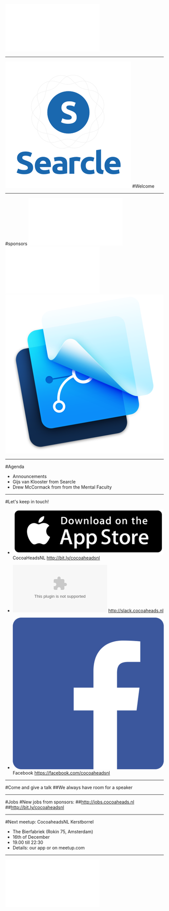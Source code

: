 ![fit](../Logos/CocoaHeadsNL.pdf)

---
![inline fit center](../Logos/SearcleLogo.png)
#Welcome

---

#sponsors
![inline fit left](../Logos/egeniq.pdf) ![inline fit right](../Logos/xebia.pdf)![inline fit right](../Logos/framerstudio.png)

---

#Agenda
- Announcements
- Gijs van Klooster from Searcle
- Drew McCormack from from the Mental Faculty

---

#Let's keep in touch!

- ![inline](../Logos/appstore.png) CocoaHeadsNL
http://bit.ly/cocoaheadsnl

- ![inline](../Logos/slack_cmyk.eps)
http://slack.cocoaheads.nl

- ![inline](../Logos/Facebook_logo.png) Facebook
https://facebook.com/cocoaheadsnl

---

#Come and give a talk
##We always have room for a speaker

---

#Jobs
#New jobs from sponsors:
##http://jobs.cocoaheads.nl
##http://bit.ly/cocoaheadsnl

---

#Next meetup: CocoaheadsNL Kerstborrel
- The Bierfabriek (Rokin 75, Amsterdam)
- 16th of December
- 19.00 till 22:30
- Details: our app or on meetup.com

---

![fit](../Logos/CocoaHeadsNL.pdf)
